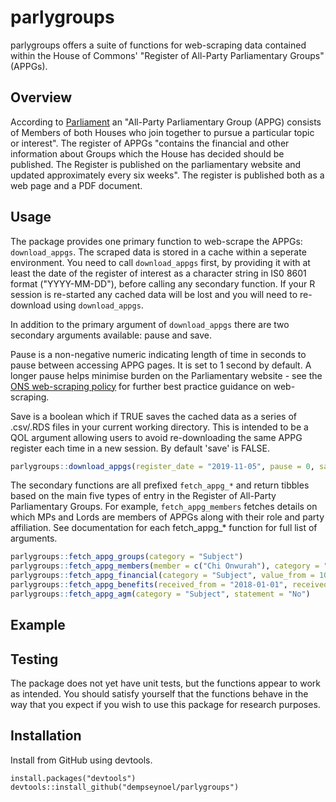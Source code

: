 # parlygroups
parlygroups offers a suite of functions for web-scraping data contained within the House of Commons' "Register of All-Party Parliamentary Groups" (APPGs).

## Overview
According to [Parliament](https://publications.parliament.uk/pa/cm/cmallparty/191105/introduction.htm) an "All-Party Parliamentary Group (APPG) consists of Members of both Houses who join together to pursue a particular topic or interest". The register of APPGs "contains the financial and other information about Groups which the House has decided should be published. The Register is published on the parliamentary website and updated approximately every six weeks". The register is published both as a web page and a PDF document.

## Usage
The package provides one primary function to web-scrape the APPGs: ```download_appgs```. The scraped data is stored in a cache within a seperate environment. You need to call ```download_appgs``` first, by providing it with at least the date of the register of interest as a character string in IS0 8601 format ("YYYY-MM-DD"), before calling any secondary function. If your R session is re-started any cached data will be lost and you will need to re-download using ```download_appgs```.

In addition to the primary argument of ```download_appgs``` there are two secondary arguments available: pause and save.

Pause is a non-negative numeric indicating length of time in seconds to pause between accessing APPG pages. It is set to 1 second by default. A longer pause helps minimise burden on the Parliamentary website - see the [ONS web-scraping policy](https://www.ons.gov.uk/aboutus/transparencyandgovernance/lookingafterandusingdataforpublicbenefit/policies/policieswebscrapingpolicy) for further best practice guidance on web-scraping.

Save is a boolean which if TRUE saves the cached data as a series of .csv/.RDS files in your current working directory. This is intended to be a QOL argument allowing users to avoid re-downloading the same APPG register each time in a new session. By default 'save' is FALSE. 

```r
parlygroups::download_appgs(register_date = "2019-11-05", pause = 0, save = TRUE)
```

The secondary functions are all prefixed ```fetch_appg_*``` and return tibbles based on the main five types of entry in the Register of All-Party Parliamentary Groups. For example, ```fetch_appg_members``` fetches details on which MPs and Lords are members of APPGs along with their role and party affiliation. See documentation for each fetch_appg_* function for full list of arguments.

```r
parlygroups::fetch_appg_groups(category = "Subject")
parlygroups::fetch_appg_members(member = c("Chi Onwurah"), category = "Subject")
parlygroups::fetch_appg_financial(category = "Subject", value_from = 1000, value_to = 2000)
parlygroups::fetch_appg_benefits(received_from = "2018-01-01", received_to = "2018-06-01")
parlygroups::fetch_appg_agm(category = "Subject", statement = "No")
```

## Example

## Testing 
The package does not yet have unit tests, but the functions appear to work as intended. You should satisfy yourself that the functions behave in the way that you expect if you wish to use this package for research purposes.

## Installation
Install from GitHub using devtools.
```
install.packages("devtools")
devtools::install_github("dempseynoel/parlygroups")
```
